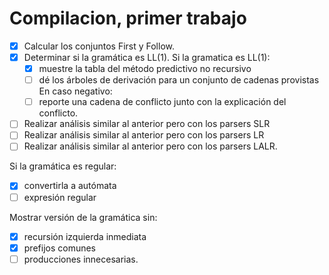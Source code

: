 # Compilacion, primer trabajo

- [x] Calcular los conjuntos First y Follow.
- [x] Determinar si la gramática es LL(1). 
Si la gramatica es LL(1):
  - [x] muestre la tabla del método predictivo no recursivo 
  - [ ] dé los árboles de derivación para un conjunto de cadenas provistas
En caso negativo:
  - [ ] reporte una cadena de conflicto junto con la explicación del conflicto. 
  
- [ ] Realizar análisis similar al anterior pero con los parsers SLR
- [ ] Realizar análisis similar al anterior pero con los parsers LR 
- [ ] Realizar análisis similar al anterior pero con los parsers LALR.

Si la gramática es regular:
  - [x] convertirla a autómata
  - [ ] expresión regular

Mostrar versión de la gramática sin:
  - [x] recursión izquierda inmediata
  - [x] prefijos comunes
  - [ ] producciones innecesarias.
